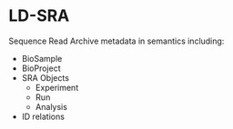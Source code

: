 # LD-SRA

Sequence Read Archive metadata in semantics including:

- BioSample
- BioProject
- SRA Objects
  - Experiment
  - Run
  - Analysis
- ID relations
